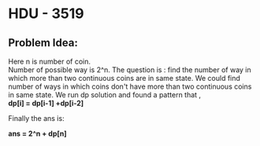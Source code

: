 # HDU - 3519
##  Problem Idea:
Here n is number of coin.  
Number of possible way is 2^n. The question is : find the number of way in which more than two continuous coins are in same state. We could find number of ways in which coins don't have more than two continuous coins in same state. We run dp solution and found a pattern  that ,  
**dp[i] = dp[i-1] +dp[i-2]**    
  
Finally the ans is:  
  
**ans = 2^n + dp[n]**
<!--stackedit_data:
eyJoaXN0b3J5IjpbLTEzNzk3NTkxODddfQ==
-->